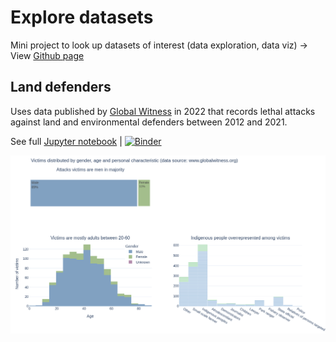 # Explore datasets

Mini project to look up datasets of interest (data exploration, data viz)
-> View [Github page](https://elle-est-au-nord.github.io/explore-datasets/)


## Land defenders
Uses data published by [Global Witness](https://globalwitness.org) in 2022 that records lethal attacks against land and environmental defenders between 2012 and 2021.

See full [Jupyter notebook](https://elle-est-au-nord.github.io/explore-datasets/land_defenders/land-defenders.html) |
[![Binder](https://mybinder.org/badge_logo.svg)](https://mybinder.org/v2/gh/Elle-est-au-nord/explore-datasets/HEAD?urlpath=voila%2Frender%2Fland_defenders%2Fland-defenders.ipynb)

![Screenshot of Jupyter notebook](screenshot_notebook_land-defenders.png)
